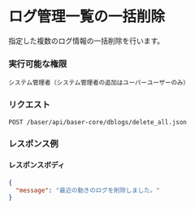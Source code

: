 # ログ管理一覧の一括削除

指定した複数のログ情報の一括削除を行います。

### 実行可能な権限
```
システム管理者（システム管理者の追加はユーパーユーザーのみ）
```

### リクエスト
```
POST /baser/api/baser-core/dblogs/delete_all.json
```

### レスポンス例
#### レスポンスボディ
```json
{
  "message": "最近の動きのログを削除しました。"
}
```
